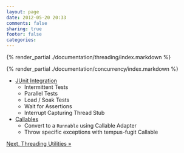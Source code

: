 ```yaml
---
layout: page
date: 2012-05-20 20:33
comments: false
sharing: true
footer: false
categories:
---
```


{% render_partial ./documentation/threading/index.markdown %}

{% render_partial ./documentation/concurrency/index.markdown %}

  * [JUnit Integration](/documentation/junit)
    * Intermittent Tests
    * Parallel Tests
    * Load / Soak Tests
    * Wait for Assertions
    * Interrupt Capturing Thread Stub
  * [Callables](/documentation/callables)
    * Convert to a `Runnable` using Callable Adapter
    * Throw specific exceptions with tempus-fugit Callable

[Next, Threading Utilities &raquo;](/documentation/threading/)
